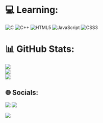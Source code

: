 
# 💻 Learning:
![C](https://img.shields.io/badge/c-%2300599C.svg?style=plastic&logo=c&logoColor=white) ![C++](https://img.shields.io/badge/c++-%2300599C.svg?style=plastic&logo=c%2B%2B&logoColor=white) ![HTML5](https://img.shields.io/badge/html5-%23E34F26.svg?style=plastic&logo=html5&logoColor=white) ![JavaScript](https://img.shields.io/badge/javascript-%23323330.svg?style=plastic&logo=javascript&logoColor=%23F7DF1E) ![CSS3](https://img.shields.io/badge/css3-%231572B6.svg?style=plastic&logo=css3&logoColor=white)
# 📊 GitHub Stats:
![](https://github-readme-stats.vercel.app/api?username=LuccaValerio&theme=monokai&hide_border=false&include_all_commits=false&count_private=false)<br/>
![](https://github-readme-streak-stats.herokuapp.com/?user=LuccaValerio&theme=monokai&hide_border=false)<br/>
![](https://github-readme-stats.vercel.app/api/top-langs/?username=LuccaValerio&theme=monokai&hide_border=false&include_all_commits=false&count_private=false&layout=compact)
## 🌐 Socials:
<div>
  <a href = "mailto:lucca.valerio@gmail.com"><img src="https://img.shields.io/badge/-Gmail-%23333?style=for-the-badge&logo=gmail&logoColor=white" target="_blank"></a>
  <a href="https://www.linkedin.com/in/lucca-silva-valério-a1869896" target="_blank"><img src="https://img.shields.io/badge/-LinkedIn-%230077B5?style=for-the-badge&logo=linkedin&logoColor=white" target="_blank"></a>
</div>

[![](https://visitcount.itsvg.in/api?id=LuccaValerio&icon=2&color=6)](https://visitcount.itsvg.in)

<!-- Proudly created with GPRM ( https://gprm.itsvg.in ) -->
